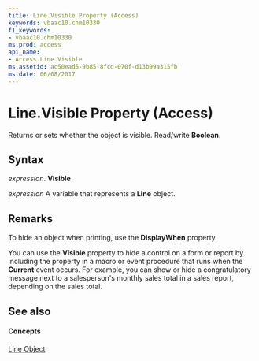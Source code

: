 ```yaml
---
title: Line.Visible Property (Access)
keywords: vbaac10.chm10330
f1_keywords:
- vbaac10.chm10330
ms.prod: access
api_name:
- Access.Line.Visible
ms.assetid: ac50ead5-9b85-8fcd-070f-d13b99a315fb
ms.date: 06/08/2017
---
```



# Line.Visible Property (Access)

Returns or sets whether the object is visible. Read/write **Boolean**.


## Syntax

 _expression_. **Visible**

 _expression_ A variable that represents a **Line** object.


## Remarks

To hide an object when printing, use the **DisplayWhen** property.

You can use the **Visible** property to hide a control on a form or report by including the property in a macro or event procedure that runs when the **Current** event occurs. For example, you can show or hide a congratulatory message next to a salesperson's monthly sales total in a sales report, depending on the sales total.


## See also


#### Concepts


[Line Object](line-object-access.md)

